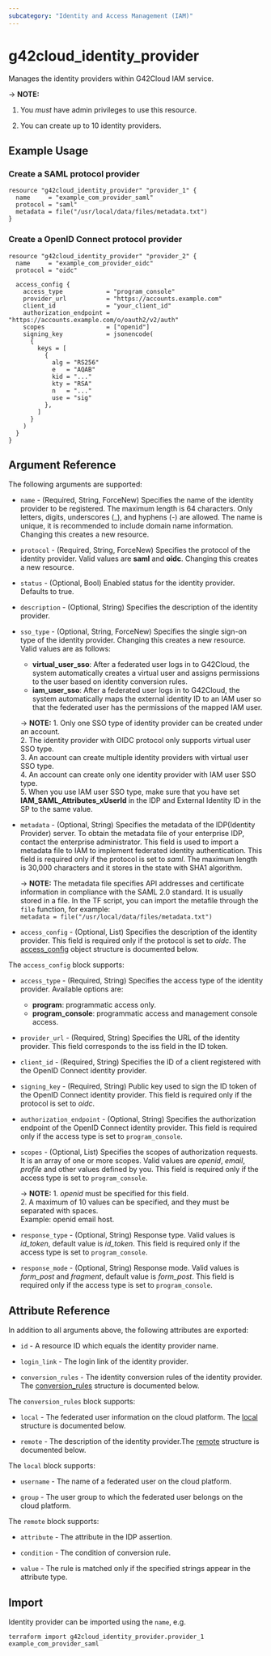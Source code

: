 ```yaml
---
subcategory: "Identity and Access Management (IAM)"
---
```


# g42cloud_identity_provider

Manages the identity providers within G42Cloud IAM service.

-> **NOTE:**

1. You *must* have admin privileges to use this resource.

2. You can create up to 10 identity providers.

## Example Usage

### Create a SAML protocol provider

```hcl
resource "g42cloud_identity_provider" "provider_1" {
  name     = "example_com_provider_saml"
  protocol = "saml"
  metadata = file("/usr/local/data/files/metadata.txt")
}
```

### Create a OpenID Connect protocol provider

```hcl
resource "g42cloud_identity_provider" "provider_2" {
  name     = "example_com_provider_oidc"
  protocol = "oidc"

  access_config {
    access_type            = "program_console"
    provider_url           = "https://accounts.example.com"
    client_id              = "your_client_id"
    authorization_endpoint = "https://accounts.example.com/o/oauth2/v2/auth"
    scopes                 = ["openid"]
    signing_key            = jsonencode(
      {
        keys = [
          {
            alg = "RS256"
            e   = "AQAB"
            kid = "..."
            kty = "RSA"
            n   = "..."
            use = "sig"
          },
        ]
      }
    )
  }
}
```

<!--markdownlint-disable MD033-->

## Argument Reference

The following arguments are supported:

* `name` - (Required, String, ForceNew) Specifies the name of the identity provider to be registered.
  The maximum length is 64 characters. Only letters, digits, underscores (_), and hyphens (-) are allowed.
  The name is unique, it is recommended to include domain name information.
  Changing this creates a new resource.

* `protocol` - (Required, String, ForceNew) Specifies the protocol of the identity provider.
  Valid values are **saml** and **oidc**. Changing this creates a new resource.

* `status` - (Optional, Bool) Enabled status for the identity provider. Defaults to true.

* `description` - (Optional, String) Specifies the description of the identity provider.

* `sso_type` - (Optional, String, ForceNew) Specifies the single sign-on type of the identity provider. Changing this
  creates a new resource. Valid values are as follows:
    + **virtual_user_sso**: After a federated user logs in to G42Cloud, the system automatically creates a virtual user
      and assigns permissions to the user based on identity conversion rules.
    + **iam_user_sso**: After a federated user logs in to G42Cloud, the system automatically maps the external identity
      ID to an IAM user so that the federated user has the permissions of the mapped IAM user.

  -> **NOTE:** 1. Only one SSO type of identity provider can be created under an account.
  <br/>2. The identity provider with OIDC protocol only supports virtual user SSO type.
  <br/>3. An account can create multiple identity providers with virtual user SSO type.
  <br/>4. An account can create only one identity provider with IAM user SSO type.
  <br/>5. When you use IAM user SSO type, make sure that you have set **IAM_SAML_Attributes_xUserId** in the IDP
  and External Identity ID in the SP to the same value.

* `metadata` - (Optional, String) Specifies the metadata of the IDP(Identity Provider) server.
  To obtain the metadata file of your enterprise IDP, contact the enterprise administrator.
  This field is used to import a metadata file to IAM to implement federated identity authentication.
  This field is required only if the protocol is set to *saml*.
  The maximum length is 30,000 characters and it stores in the state with SHA1 algorithm.

  -> **NOTE:**
  The metadata file specifies API addresses and certificate information in compliance with the SAML 2.0 standard.
  It is usually stored in a file. In the TF script, you can import the metafile through the `file` function,
  for example:
  <br/>`metadata = file("/usr/local/data/files/metadata.txt")`

* `access_config` - (Optional, List) Specifies the description of the identity provider. This field is required only
  if the protocol is set to *oidc*. The [access_config](#iam_access_config) object structure is documented below.

<a name="iam_access_config"></a>
The `access_config` block supports:

* `access_type` - (Required, String) Specifies the access type of the identity provider.
  Available options are:
    + **program**: programmatic access only.
    + **program_console**: programmatic access and management console access.

* `provider_url` - (Required, String) Specifies the URL of the identity provider.
  This field corresponds to the iss field in the ID token.

* `client_id` - (Required, String) Specifies the ID of a client registered with the OpenID Connect identity provider.

* `signing_key` - (Required, String) Public key used to sign the ID token of the OpenID Connect identity provider.
  This field is required only if the protocol is set to *oidc*.

* `authorization_endpoint` - (Optional, String) Specifies the authorization endpoint of the OpenID Connect identity
  provider. This field is required only if the access type is set to `program_console`.

* `scopes` - (Optional, List) Specifies the scopes of authorization requests. It is an array of one or more scopes.
  Valid values are *openid*, *email*, *profile* and other values defined by you.
  This field is required only if the access type is set to `program_console`.

  -> **NOTE:** 1. *openid* must be specified for this field.
  <br/>2. A maximum of 10 values can be specified, and they must be separated with spaces.
  <br/>Example: openid email host.

* `response_type` - (Optional, String) Response type. Valid values is *id_token*, default value is *id_token*.
  This field is required only if the access type is set to `program_console`.

* `response_mode` - (Optional, String) Response mode.
  Valid values is *form_post* and *fragment*, default value is *form_post*.
  This field is required only if the access type is set to `program_console`.

## Attribute Reference

In addition to all arguments above, the following attributes are exported:

* `id` - A resource ID which equals the identity provider name.

* `login_link` - The login link of the identity provider.

* `conversion_rules` - The identity conversion rules of the identity provider.
  The [conversion_rules](#iam_conversion_rules) structure is documented below.

<a name="iam_conversion_rules"></a>
The `conversion_rules` block supports:

* `local` - The federated user information on the cloud platform. The [local](#iam_local) structure is documented below.

* `remote` - The description of the identity provider.The [remote](#iam_remote) structure is documented below.

<a name="iam_local"></a>
The `local` block supports:

* `username` - The name of a federated user on the cloud platform.

* `group` - The user group to which the federated user belongs on the cloud platform.

<a name="iam_remote"></a>
The `remote` block supports:

* `attribute` - The attribute in the IDP assertion.

* `condition` - The condition of conversion rule.

* `value` - The rule is matched only if the specified strings appear in the attribute type.

## Import

Identity provider can be imported using the `name`, e.g.

```shell
terraform import g42cloud_identity_provider.provider_1 example_com_provider_saml
```
